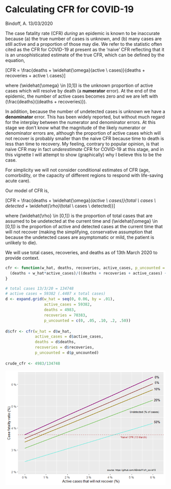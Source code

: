 Calculating CFR for COVID-19
================
Bindoff, A.
13/03/2020

The case fatality rate (CFR) *during* an epidemic is known to be
inaccurate because (a) the true number of cases is unknown, and (b) many
cases are still active and a proportion of those may die. We refer to
the statistic often cited as the CFR for COVID-19 at present as the
‘naive’ CFR reflecting that it is an unsophisticated estimate of the
true CFR, which can be defined by the equation,

\[CFR = \frac{deaths + \widehat{\omega}(active \ cases)}{deaths + recoveries + active \ cases}\]

where \(\widehat{\omega} \in [0,1]\) is the unknown proportion of active
cases which will resolve by death (a **numerator** error). At the end of
the epidemic, the number of active cases becomes zero and we are left
with \(\frac{deaths}{(deaths + recoveries)}\).

In addition, because the number of undetected cases is unknown we have a
**denominator** error. This has been widely reported, but without much
regard for the interplay between the numerator and denominator errors.
At this stage we don’t know what the magnitude of the likely numerator
or denominator errors are, although the proportion of active cases which
will not recover is probably smaller than the naive CFR because time to
death is less than time to recovery. My feeling, contrary to popular
opinion, is that naive CFR may in fact *underestimate* CFR for COVID-19
at this stage, and in this vignette I will attempt to show (graphically)
why I believe this to be the case.

For simplicity we will not consider conditional estimates of CFR (age,
comorbidity, or the capacity of different regions to respond with
life-saving acute care).

Our model of CFR is,

\[CFR = \frac{deaths + \widehat{\omega}*(active \ cases)}{total \ cases \ detected + \widehat{\rho}*(total \ cases \ detected)}\]

where \(\widehat{\rho} \in [0,1]\) is the proportion of total cases that
are assumed to be undetected at the current time and
\(\widehat{\omega} \in [0,1]\) is the proportion of active and detected
cases at the current time that will not recover (making the simplifying,
conservative assumption that because the undetected cases are
asymptomatic or mild, the patient is unlikely to die).

We will use total cases, recoveries, and deaths as of 13th March 2020 to
provide context.

``` r
cfr <- function(w_hat, deaths, recoveries, active_cases, p_uncounted = 0){
  (deaths + w_hat*active_cases)/((deaths + recoveries + active_cases) + (p_uncounted*(deaths + recoveries + active_cases)))
}
```

``` r
# total cases 13/3/20 = 134748
# active cases = 59382 (.4407 x total cases)
d <- expand.grid(w_hat = seq(0, 0.06, by = .01),
                 active_cases = 59382,
                 deaths = 4983,
                 recoveries = 70383,
                 p_uncounted = c(0, .05, .10, .2, .50))

d$cfr <- cfr(w_hat = d$w_hat,
             active_cases = d$active_cases,
             deaths = d$deaths, 
             recoveries = d$recoveries,
             p_uncounted = d$p_uncounted)

crude_cfr <- 4983/134748
```

![](README_files/figure-gfm/unnamed-chunk-3-1.png)<!-- -->
